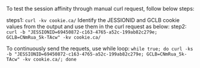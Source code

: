 To test the session affinity through manual curl request, follow below steps:

steps1: ```curl -kv cookie.ca/```
Identify the JESSIONID and GCLB cookie values from the output and use them in the curl request as below:
step2: ```curl -b "JESSIONID=69450872-c163-4765-a52c-199ab82c279e; GCLB=CNmRua_5k-TAcw" -kv cookie.ca/```

To continuously send the requets, use while loop:
```while true; do curl -ks -b "JESSIONID=69450872-c163-4765-a52c-199ab82c279e; GCLB=CNmRua_5k-TAcw" -kv cookie.ca/; done ```
